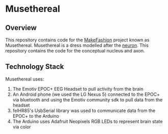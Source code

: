 # Musethereal

## Overview

This repository contains code for the [MakeFashion](http://www.makefashion.ca/) project known as Musethereal.
Musethereal is a dress modelled after the [neuron](https://en.wikipedia.org/wiki/Neuron).  This repository contains the code for the conceptual nucleus and axon.  

## Technology Stack

Musethereal uses:
1. The Emotiv EPOC+ EEG Headset to pull activity from the brain
2. An Android phone (we used the LG Nexus 5) connected to the EPOC+ via bluetooth and using the Emotiv community sdk to pull data from the headset
3. felHR85's UsbSerial library was used to communicate data from the EPOC+ to the Arduino
4. The Arduino uses Adafruit Neopixels RGB LEDs to represent brain state via color
